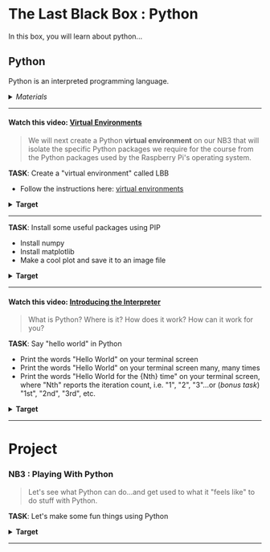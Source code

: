 # The Last Black Box : Python
In this box, you will learn about python...

## Python
Python is an interpreted programming language.

<details><summary><i>Materials</i></summary><p>

Contents|Depth|Description| # |Data|Link|
:-------|:---:|:----------|:-:|:--:|:--:|

</p></details><hr>

#### Watch this video: [Virtual Environments](https://vimeo.com/1042637566)
> We will next create a Python **virtual environment** on our NB3 that will isolate the specific Python packages we require for the course from the Python packages used by the Raspberry Pi's operating system.

**TASK**: Create a "virtual environment" called LBB
- Follow the instructions here: [virtual environments](../../../boxes/python/virtual_environments/README.md)
<details><summary><strong>Target</strong></summary>
    You should now have a virtual environment activated (and installed in the folder "_tmp/LBB").
</details><hr>

**TASK**: Install some useful packages using PIP
- Install numpy
- Install matplotlib
- Make a cool plot and save it to an image file
<details><summary><strong>Target</strong></summary>
    You should now hav an image of your plot saved, which you can open and view inside VS code.
</details><hr>


#### Watch this video: [Introducing the Interpreter](https://vimeo.com/1042618092)
> What is Python? Where is it? How does it work? How can it work for you?

**TASK**: Say "hello world" in Python
- Print the words "Hello World" on your terminal screen
- Print the words "Hello World" on your terminal screen many, many times
- Print the words "Hello World for the {Nth} time" on your terminal screen, where "Nth" reports the iteration count, i.e. "1", "2", "3"...or (*bonus task*) "1st", "2nd", "3rd", etc.
<details><summary><strong>Target</strong></summary>
    You should see something like "Hello World for the 1st time", "Hello World for the 2nd time", etc. printed line by line in your terminal screen.
</details><hr>


# Project
### NB3 : Playing With Python
> Let's see what Python can do...and get used to what it "feels like" to do stuff with Python.

**TASK**: Let's make some fun things using Python
<details><summary><strong>Target</strong></summary>
    You should have made something fun.
</details><hr>


